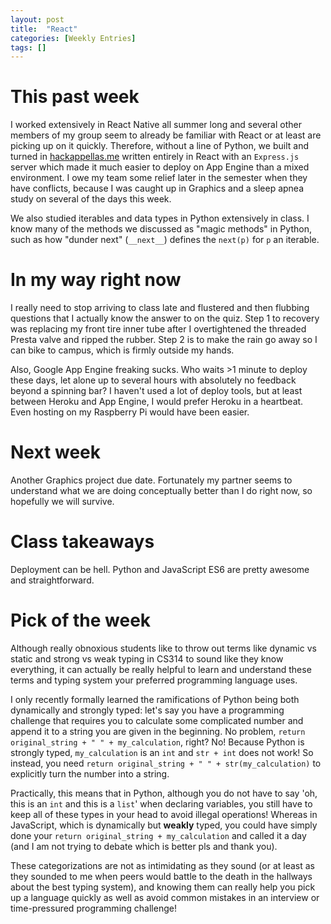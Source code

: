 ```yaml
---
layout: post
title:  "React"
categories: [Weekly Entries]
tags: []
---
```


# This past week

I worked extensively in React Native all summer long and several other members of my group seem to already be familiar with React or at least are picking up on it quickly. Therefore, without a line of Python, we built and turned in [hackappellas.me](https://hackappellas.me/) written entirely in React with an `Express.js` server which made it much easier to deploy on App Engine than a mixed environment. I owe my team some relief later in the semester when they have conflicts, because I was caught up in Graphics and a sleep apnea study on several of the days this week.

We also studied iterables and data types in Python extensively in class. I know many of the methods we discussed as "magic methods" in Python, such as how "dunder next" (`__next__`) defines the `next(p)` for `p` an iterable.

# In my way right now

I really need to stop arriving to class late and flustered and then flubbing questions that I actually know the answer to on the quiz. Step 1 to recovery was replacing my front tire inner tube after I overtightened the threaded Presta valve and ripped the rubber. Step 2 is to make the rain go away so I can bike to campus, which is firmly outside my hands.

Also, Google App Engine freaking sucks. Who waits >1 minute to deploy these days, let alone up to several hours with absolutely no feedback beyond a spinning bar? I haven't used a lot of deploy tools, but at least between Heroku and App Engine, I would prefer Heroku in a heartbeat. Even hosting on my Raspberry Pi would have been easier.

# Next week

Another Graphics project due date. Fortunately my partner seems to understand what we are doing conceptually better than I do right now, so hopefully we will survive.

# Class takeaways

Deployment can be hell. Python and JavaScript ES6 are pretty awesome and straightforward.

# Pick of the week

Although really obnoxious students like to throw out terms like dynamic vs static and strong vs weak typing in CS314 to sound like they know everything, it can actually be really helpful to learn and understand these terms and typing system your preferred programming language uses.

I only recently formally learned the ramifications of Python being both dynamically and strongly typed: let's say you have a programming challenge that requires you to calculate some complicated number and append it to a string you are given in the beginning. No problem, `return original_string + " " + my_calculation`, right? No! Because Python is strongly typed, `my_calculation` is an `int` and `str + int` does not work! So instead, you need `return original_string + " " + str(my_calculation)` to explicitly turn the number into a string.

Practically, this means that in Python, although you do not have to say 'oh, this is an `int` and this is a `list`' when declaring variables, you still have to keep all of these types in your head to avoid illegal operations! Whereas in JavaScript, which is dynamically but **weakly** typed, you could have simply done your `return original_string + my_calculation` and called it a day (and I am not trying to debate which is better pls and thank you).

These categorizations are not as intimidating as they sound (or at least as they sounded to me when peers would battle to the death in the hallways about the best typing system), and knowing them can really help you pick up a language quickly as well as avoid common mistakes in an interview or time-pressured programming challenge!